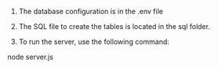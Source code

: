 1. The database configuration is in the .env file

2. The SQL file to create the tables is located in the sql folder.

3. To run the server, use the following command:

node server.js
